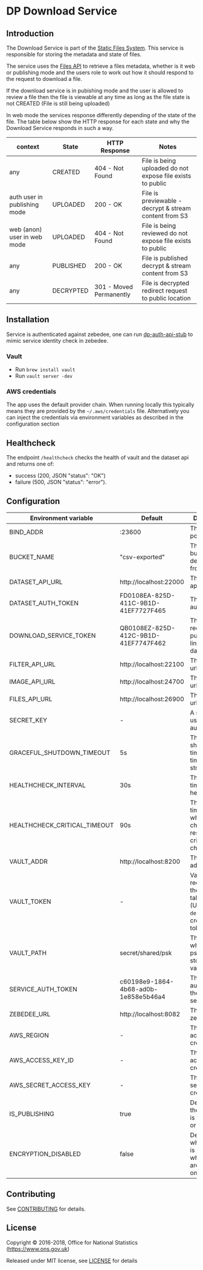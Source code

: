 # DP Download Service

## Introduction

The Download Service is part of the [Static Files System](https://github.com/ONSdigital/dp-static-files-compose).
This service is responsible for storing the metadata and state of files.

The service uses the [Files API](https://github.com/ONSdigital/dp-files-api) to retrieve a files metadata, whether is 
it web or publishing mode and the users role to work out how it should respond to the request to download a file.

If the download service is in pubishing mode and the user is allowed to review a file then the file is viewable at any 
time as long as the file state is not CREATED (File is still being uploaded)

In web mode the services response differently depending of the state of the file. The table below show the HTTP response
for each state and why the Download Service responds in such a way.

| context                      | State       | HTTP Response           | Notes                                                      |
|------------------------------|-------------|-------------------------|------------------------------------------------------------|
| any                          | CREATED     | 404 - Not Found         | File is being uploaded do not expose file exists to public |
| auth user in publishing mode | UPLOADED    | 200 - OK                | File is previewable -  decrypt & stream content from S3    |
| web (anon) user in web mode  | UPLOADED    | 404 - Not Found         | File is being reviewed do not expose file exists to public |
| any                          | PUBLISHED   | 200 - OK                | File is published decrypt & stream content from S3         |
| any                          | DECRYPTED   | 301 - Moved Permanently | File is decrypted redirect request to public location      | 

## Installation

Service is authenticated against zebedee, one can run [dp-auth-api-stub](https://github.com/ONSdigital/dp-auth-api-stub) to mimic service identity check in zebedee.

### Vault

- Run `brew install vault`
- Run `vault server -dev`

### AWS credentials

The app uses the default provider chain. When running locally this typically means they are provided by the `~/.aws/credentials` file.  Alternatively you can inject the credentials via environment variables as described in the configuration section

## Healthcheck

The endpoint `/healthcheck` checks the health of vault and the dataset api and returns one of:

- success (200, JSON "status": "OK")
- failure (500, JSON "status": "error").

## Configuration

| Environment variable         | Default                              | Description
|------------------------------|--------------------------------------| -----------
| BIND_ADDR                    | :23600                               | The host and port to bind to
| BUCKET_NAME                  | "csv-exported"                       | The s3 bucket to decrypt files from
| DATASET_API_URL              | http://localhost:22000               | The dataset api url
| DATASET_AUTH_TOKEN           | FD0108EA-825D-411C-9B1D-41EF7727F465 | The dataset auth token
| DOWNLOAD_SERVICE_TOKEN       | QB0108EZ-825D-412C-9B1D-41EF7747F462 | The token to request public/private links from dataset api
| FILTER_API_URL               | http://localhost:22100               | The filter api url
| IMAGE_API_URL                | http://localhost:24700               | The image api url
| FILES_API_URL                | http://localhost:26900               | The image api url
| SECRET_KEY                   | -                                    | A secret key used authentication
| GRACEFUL_SHUTDOWN_TIMEOUT    | 5s                                   | The graceful shutdown timeout in time duration string format
| HEALTHCHECK_INTERVAL         | 30s                                  | The period of time between health checks
| HEALTHCHECK_CRITICAL_TIMEOUT | 90s                                  | The period of time after which failing checks will result in critical global check status
| VAULT_ADDR                   | http://localhost:8200                | The vault address
| VAULT_TOKEN                  | -                                    | Vault token required for the client to talk to vault. (Use `make debug` to create a vault token)
| VAULT_PATH                   | secret/shared/psk                    | The path where the psks will be stored in for vault
| SERVICE_AUTH_TOKEN           | c60198e9-1864-4b68-ad0b-1e858e5b46a4 | The service auth token for the download service
| ZEBEDEE_URL                  | http://localhost:8082                | The URL for zebedee
| AWS_REGION                   | -                                    | The AWS access key credential
| AWS_ACCESS_KEY_ID            | -                                    | The AWS access key credential
| AWS_SECRET_ACCESS_KEY        | -                                    | The AWS secret key credential
| IS_PUBLISHING                | true                                 | Determines if the instance is publishing or not
| ENCRYPTION_DISABLED          | false                                | Determines whether vault is used and whether files are encrypted on S3

## Contributing

See [CONTRIBUTING](CONTRIBUTING.md) for details.

## License

Copyright © 2016-2018, Office for National Statistics (https://www.ons.gov.uk)

Released under MIT license, see [LICENSE](LICENSE.md) for details
